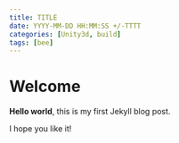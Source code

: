 ```yaml
---
title: TITLE
date: YYYY-MM-DD HH:MM:SS +/-TTTT
categories: [Unity3d, build]
tags: [bee]
---
```


# Welcome

**Hello world**, this is my first Jekyll blog post.

I hope you like it!
